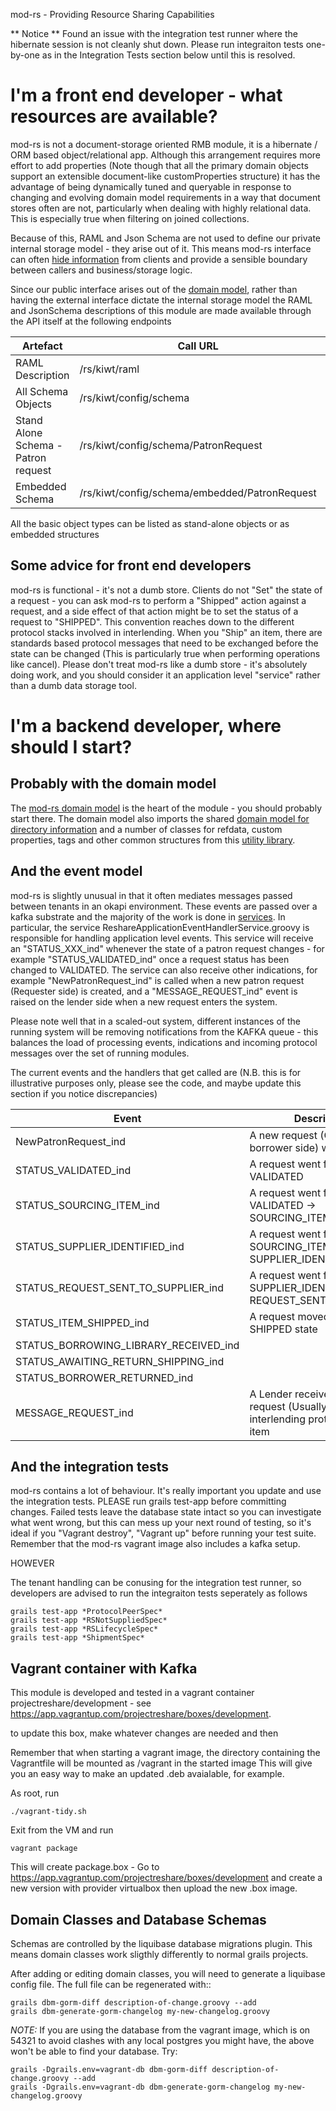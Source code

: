 mod-rs - Providing Resource Sharing Capabilities

** Notice ** Found an issue with the integration test runner where the hibernate session is not cleanly shut down. Please run integraiton tests one-by-one as in the Integration Tests section below until this is resolved.

# I'm a front end developer - what resources are available?

mod-rs is not a document-storage oriented RMB module, it is a hibernate / ORM based object/relational app. Although this arrangement
requires more effort to add properties (Note though that all the primary domain objects support an extensible document-like customProperties structure)
it has the advantage of being dynamically tuned and queryable in response to changing and evolving domain model requirements in a way that document stores often 
are not, particularly when dealing with highly relational data. This is especially true when filtering on joined collections.

Because of this, RAML and Json Schema are not used to define our private internal storage model - they arise out of it. This means mod-rs
interface can often [hide information](https://en.wikipedia.org/wiki/Information_hiding) from clients and provide a sensible boundary between callers and business/storage logic.

Since our public interface arises out of the [domain model](https://en.wikipedia.org/wiki/Domain_model), rather than having the external interface dictate the internal storage model the RAML and JsonSchema
descriptions of this module are made available through the API itself at the following endpoints

| Artefact | Call URL | Notes |
|---|---|---|
| RAML Description | /rs/kiwt/raml | human maintained in service/grails-app/controllers/mod/rs/RSConfigurationController |
| All Schema Objects | /rs/kiwt/config/schema | All schema objects |
| Stand Alone Schema - Patron request | /rs/kiwt/config/schema/PatronRequest | The schema for PatronRequest with all it's sub-objects embedded in a single schema |
| Embedded Schema | /rs/kiwt/config/schema/embedded/PatronRequest | The schema for PatronRequest with all it's sub-objects embedded in a single schema |

All the basic object types can be listed as stand-alone objects or as embedded structures

## Some advice for front end developers

mod-rs is functional - it's not a dumb store. Clients do not "Set" the state of a request - you can ask mod-rs to perform a "Shipped" action against a request,
and a side effect of that action might be to set the status of a request to "SHIPPED". This convention reaches down to the different protocol stacks involved
in interlending. When you "Ship" an item, there are standards based protocol messages that need to be exchanged before the state can be changed (This is 
particularly true when performing operations like cancel). Please don't treat mod-rs like a dumb store - it's absolutely doing work, and you should consider
it an application level "service" rather than a dumb data storage tool.

# I'm a backend developer, where should I start?

## Probably with the domain model

The [mod-rs domain model](https://github.com/openlibraryenvironment/mod-rs/service/grails-app/domain/org/olf/rs) is the heart of the module - you should probably
start there. The domain model also imports the shared [domain model for directory information](https://github.com/openlibraryenvironment/dm-directory) and a number of classes 
for refdata, custom properties, tags and other common structures from this [utility library](https://github.com/k-int/web-toolkit-ce).

## And the event model

mod-rs is slightly unusual in that it often mediates messages passed between tenants in an okapi environment. These events are passed over a kafka substrate
and the majority of the work is done in [services](https://github.com/openlibraryenvironment/mod-rs/service/grails-app/services). In particular, the 
service ReshareApplicationEventHandlerService.groovy is responsible for handling application level events. This service will receive an "STATUS_XXX_ind" whenever 
the state of a patron request changes - for example "STATUS_VALIDATED_ind" once a request status has been changed to VALIDATED. The service can also receive
other indications, for example "NewPatronRequest_ind" is called when a new patron request (Requester side) is created, and a "MESSAGE_REQUEST_ind" event
is raised on the lender side when a new request enters the system.

Please note well that in a scaled-out system, different instances of the running system will be removing notifications from the KAFKA queue - this
balances the load of processing events, indications and incoming protocol messages over the set of running modules.

The current events and the handlers that get called are (N.B. this is for illustrative purposes only, please see the code, and maybe update this
section if you notice discrepancies) 

| Event | Description | Handler |
|---|---|---|
|NewPatronRequest_ind|A new request (On the borrower side) was created|handleNewPatronRequestIndication|
|STATUS_VALIDATED_ind|A request went from IDLE -> VALIDATED|sourcePatronRequest|
|STATUS_SOURCING_ITEM_ind|A request went from VALIDATED -> SOURCING_ITEM||
|STATUS_SUPPLIER_IDENTIFIED_ind|A request went from SOURCING_ITEM -> SUPPLIER_IDENTIFIED |sendToNextLender|
|STATUS_REQUEST_SENT_TO_SUPPLIER_ind|A request went from SUPPLIER_IDENTIFIED -> REQUEST_SENT_TO_SUPPLIER ||
|STATUS_ITEM_SHIPPED_ind|A request moved to the SHIPPED state||
|STATUS_BORROWING_LIBRARY_RECEIVED_ind|||
|STATUS_AWAITING_RETURN_SHIPPING_ind|||
|STATUS_BORROWER_RETURNED_ind|||
|MESSAGE_REQUEST_ind|A Lender received a new request (Usually via an interlending protocol) for an item|handleRequestMessage|

## And the integration tests

mod-rs contains a lot of behaviour. It's really important you update and use the integration tests. PLEASE run grails test-app before committing changes. Failed tests
leave the database state intact so you can investigate what went wrong, but this can mess up your next round of testing, so it's ideal if you "Vagrant destroy", 
"Vagrant up" before running your test suite. Remember that the mod-rs vagrant image also includes a kafka setup.

HOWEVER

The tenant handling can be conusing for the integration test runner, so developers are advised to run the integraiton tests seperately as follows

    grails test-app *ProtocolPeerSpec*
    grails test-app *RSNotSuppliedSpec*
    grails test-app *RSLifecycleSpec*
    grails test-app *ShipmentSpec*


## Vagrant container with Kafka 

This module is developed and tested in a vagrant container projectreshare/development - see
https://app.vagrantup.com/projectreshare/boxes/development.

to update this box, make whatever changes are needed and then

Remember that when starting a vagrant image, the directory containing the Vagrantfile will be mounted as /vagrant in the started image
This will give you an easy way to make an updated .deb avaialable, for example.

As root, run 

    ./vagrant-tidy.sh

Exit from the VM and run

    vagrant package

This will create package.box - Go to https://app.vagrantup.com/projectreshare/boxes/development and create a new version with provider virtualbox then
upload the new .box image.

## Domain Classes and Database Schemas

Schemas are controlled by the liquibase database migrations plugin. This means domain classes work sligthly differently to normal grails projects.

After adding or editing domain classes, you will need to generate a liquibase config file. The full file can be regenerated with::

    grails dbm-gorm-diff description-of-change.groovy --add
    grails dbm-generate-gorm-changelog my-new-changelog.groovy

_NOTE:_ If you are using the database from the vagrant image, which is on 54321 to avoid clashes with any local postgres you might have,
the above won't be able to find your database. Try:

    grails -Dgrails.env=vagrant-db dbm-gorm-diff description-of-change.groovy --add
    grails -Dgrails.env=vagrant-db dbm-generate-gorm-changelog my-new-changelog.groovy



